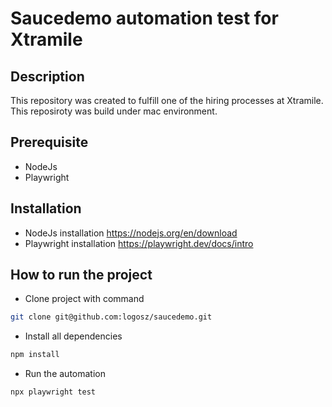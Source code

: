 # Saucedemo automation test for Xtramile 

## Description
This repository was created to fulfill one of the hiring processes at Xtramile.
This reposiroty was build under mac environment.

## Prerequisite
- NodeJs
- Playwright

## Installation
- NodeJs installation https://nodejs.org/en/download
- Playwright installation https://playwright.dev/docs/intro

## How to run the project
- Clone project with command
```sh
git clone git@github.com:logosz/saucedemo.git
```
- Install all dependencies
```sh
npm install
```
- Run the automation
```sh
npx playwright test
```
